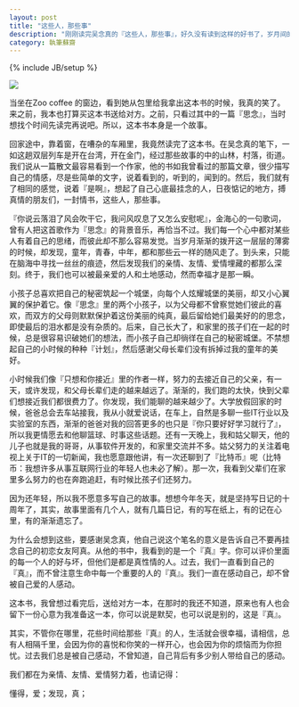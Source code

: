 ```yaml
---
layout: post
title: "这些人，那些事"
description: "刚刚读完吴念真的『这些人，那些事』，好久没有读到这样的好书了，岁月间的感动往往在最后才发现，写下自己的感受，更好的去生活。"
category: 執筆蘇齋
---
```

{% include JB/setup %}

<img src="http://img3.douban.com/lpic/s6828981.jpg">


当坐在Zoo coffee 的窗边，看到她从包里给我拿出这本书的时候，我真的笑了。来之前，我本也打算买这本书送给对方。之前，只看过其中的一篇『思念』，当时想找个时间先读完再说吧。所以，这本书本身是一个故事。

回家途中，靠着窗，在嘈杂的车厢里，我竟然读完了这本书。在吴念真的笔下，一如这趟双层列车是开在台湾，开在金门，经过那些故事的中的山林，村落，街道。我们说从一篇散文最容易看到一个作家，他的书如我曾看过的那篇文章，很少描写自己的情感，尽是些简单的文字，说着看到的，听到的，闻到的。然后，我们就有了相同的感觉，说着『是啊』，想起了自己心底最挂念的人，日夜惦记的地方，搏真情的朋友们，一封情书，这些人，那些事。


『你说云落泪了风会吹干它，我问风叹息了又怎么安慰呢』，金海心的一句歌词，曾有人把这首歌作为『思念』的背景音乐，再恰当不过。我们每一个心中都对某些人有着自己的思绪，而彼此却不那么容易发觉。当岁月渐渐的拨开这一层层的薄雾的时候，却发现，童年，青春，中年，都和那些云一样的随风走了。到头来，只能在脑海中寻找一丝丝的痕迹，然后发现我们的亲情、友情、爱情埋藏的都那么深刻。终于，我们也可以被最亲爱的人和土地感动，然而幸福才是那一瞬。

小孩子总喜欢把自己的秘密筑起一个城堡，向每个人炫耀城堡的美丽，却又小心翼翼的保护着它。像『思念』里的两个小孩子，以为父母都不曾察觉她们彼此的喜欢，而双方的父母则默默保护着这份美丽的纯真，最后留给她们最美好的的思念，即使最后的泪水都是没有杂质的。后来，自己长大了，和家里的孩子们在一起的时候，总是很容易识破她们的想法，而小孩子自己却徜徉在自己的秘密城堡。不禁想起自己的小时候的种种『计划』，然后感谢父母长辈们没有拆掉过我的童年的美好。

小时候我们像『只想和你接近』里的作者一样，努力的去接近自己的父亲，有一天，或许发现，和父母长辈们走的越来越远了。渐渐的，我们跑的太快，快到父辈们想接近我们都很费力了。你发现，我们能聊的越来越少了。大学放假回家的时候，爸爸总会去车站接我，我从小就爱说话，在车上，自然是多聊一些IT行业以及实验室的东西，渐渐的爸爸对我的回答更多的也只是『你只要好好学习就行了』，所以我更情愿去和他聊篮球、时事这些话题。还有一天晚上，我和姑父聊天，他的儿子也就是我的哥哥，从事软件开发的，和家里交流并不多。姑父努力的关注着电视上关于IT的一切新闻，我也愿意跟他讲，有一次还聊到了『比特币』呢（比特币：我想许多从事互联网行业的年轻人也未必了解）。那一次，我看到父辈们在家里多么努力的也在奔跑追赶，有时候比孩子们还努力。

因为还年轻，所以我不愿意多写自己的故事。想想今年冬天，就是坚持写日记的十周年了，其实，故事里面有几个人，就有几篇日记，有的写在纸上，有的记在心里，有的渐渐遗忘了。

为什么会想到这些，要感谢吴念真，他自己说这个笔名的意义是告诉自己不要再挂念自己的初恋女友阿真。从他的书中，我看到的是一个『真』字。你可以评价里面的每一个人的好与坏，但他们是都是真性情的人。过去，我们一直看到自己的『真』，而不曾注意生命中每一个重要的人的『真』。我们一直在感动自己，却不曾被自己爱的人感动。

这本书，我曾想过看完后，送给对方一本，在那时的我还不知道，原来也有人也会留下一份心意为我准备这一本，你可以说是默契，也可以说是别的，这是『真』。


其实，不管你在哪里，花些时间给那些『真』的人，生活就会很幸福，请相信，总有人相隔千里，会因为你的喜悦和你笑的一样开心，也会因为你的烦恼而为你担忧。过去我们总是被自己感动，不曾知道，自己背后有多少别人带给自己的感动。

我们都在为亲情、友情、爱情努力着，也请记得：

懂得，爱；发现，真；
